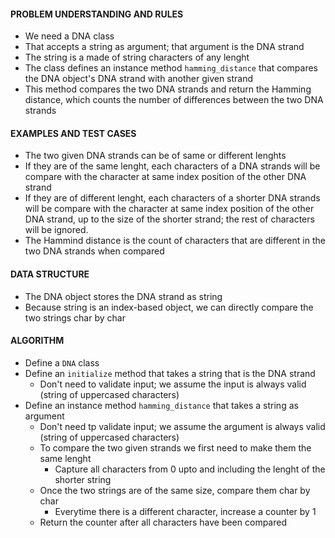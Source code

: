 #### PROBLEM UNDERSTANDING AND RULES
- We need a DNA class
- That accepts a string as argument; that argument is the DNA strand
- The string is a made of string characters of any lenght
- The class defines an instance method `hamming_distance` that compares the DNA object's DNA strand with another given strand
- This method compares the two DNA strands and return the Hamming distance, which counts the number of differences between the two DNA strands

#### EXAMPLES AND TEST CASES
- The two given DNA strands can be of same or different lenghts
- If they are of the same lenght, each characters of a DNA strands will be compare with the character at same index position of the other DNA strand
- If they are of different lenght, each characters of a shorter DNA strands will be compare with the character at same index position of the other DNA strand, up to the size of the shorter strand; the rest of characters will be ignored.
- The Hammind distance is the count of characters that are different in the two DNA strands when compared

#### DATA STRUCTURE
- The DNA object stores the DNA strand as string
- Because string is an index-based object, we can directly compare the two strings char by char

#### ALGORITHM
- Define a `DNA` class
- Define an `initialize` method that takes a string that is the DNA strand
  - Don't need to validate input; we assume the input is always valid (string of uppercased characters)
- Define an instance method `hamming_distance` that takes a string as argument
  - Don't need tp validate input; we assume the argument is always valid (string of uppercased characters)
  - To compare the two given strands we first need to make them the same lenght
    - Capture all characters from 0 upto and including the lenght of the shorter string
  - Once the two strings are of the same size, compare them char by char
    - Everytime there is a different character, increase a counter by 1
  - Return the counter after all characters have been compared     
